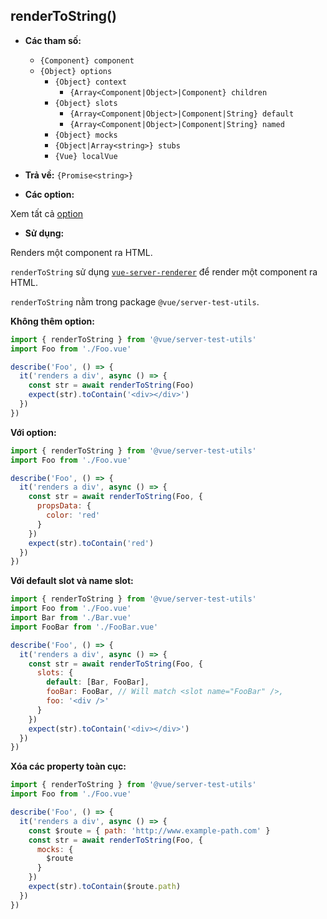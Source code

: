 ## renderToString()

- **Các tham số:**

  - `{Component} component`
  - `{Object} options`
    - `{Object} context`
      - `{Array<Component|Object>|Component} children`
    - `{Object} slots`
      - `{Array<Component|Object>|Component|String} default`
      - `{Array<Component|Object>|Component|String} named`
    - `{Object} mocks`
    - `{Object|Array<string>} stubs`
    - `{Vue} localVue`

- **Trả về:** `{Promise<string>}`

- **Các option:**

Xem tất cả [option](./options.md)

- **Sử dụng:**

Renders một component ra HTML.

`renderToString` sử dụng [`vue-server-renderer`](https://ssr.vuejs.org/en/basic.html) để render một component ra HTML.

`renderToString` nằm trong package `@vue/server-test-utils`.

**Không thêm option:**

```js
import { renderToString } from '@vue/server-test-utils'
import Foo from './Foo.vue'

describe('Foo', () => {
  it('renders a div', async () => {
    const str = await renderToString(Foo)
    expect(str).toContain('<div></div>')
  })
})
```

**Với option:**

```js
import { renderToString } from '@vue/server-test-utils'
import Foo from './Foo.vue'

describe('Foo', () => {
  it('renders a div', async () => {
    const str = await renderToString(Foo, {
      propsData: {
        color: 'red'
      }
    })
    expect(str).toContain('red')
  })
})
```

**Với default slot và name slot:**

```js
import { renderToString } from '@vue/server-test-utils'
import Foo from './Foo.vue'
import Bar from './Bar.vue'
import FooBar from './FooBar.vue'

describe('Foo', () => {
  it('renders a div', async () => {
    const str = await renderToString(Foo, {
      slots: {
        default: [Bar, FooBar],
        fooBar: FooBar, // Will match <slot name="FooBar" />,
        foo: '<div />'
      }
    })
    expect(str).toContain('<div></div>')
  })
})
```

**Xóa các property toàn cục:**

```js
import { renderToString } from '@vue/server-test-utils'
import Foo from './Foo.vue'

describe('Foo', () => {
  it('renders a div', async () => {
    const $route = { path: 'http://www.example-path.com' }
    const str = await renderToString(Foo, {
      mocks: {
        $route
      }
    })
    expect(str).toContain($route.path)
  })
})
```

